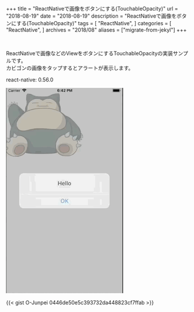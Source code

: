 +++
title = "ReactNativeで画像をボタンにする(TouchableOpacity)"
url = "2018-08-19"
date = "2018-08-19"
description = "ReactNativeで画像をボタンにする(TouchableOpacity)"
tags = [
    "ReactNative",
]
categories = [
    "ReactNative",
]
archives = "2018/08"
aliases = ["migrate-from-jekyl"]
+++

<br>

ReactNativeで画像などのViewをボタンにするTouchableOpacityの実装サンプルです。  
カビゴンの画像をタップするとアラートが表示します。  

react-native: 0.56.0  

![alt](1.gif)

{{< gist O-Junpei 0446de50e5c393732da448823cf7ffab >}}
